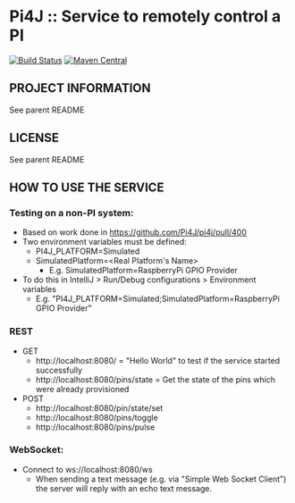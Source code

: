 
 Pi4J :: Service to remotely control a PI
==========================================================================
[![Build Status](https://travis-ci.org/Pi4J/pi4j.svg?branch=master)](https://travis-ci.org/Pi4J/pi4j?branch=master) [![Maven Central](https://maven-badges.herokuapp.com/maven-central/com.pi4j/pi4j-core/badge.svg)](https://maven-badges.herokuapp.com/maven-central/com.pi4j/pi4j-core)

## PROJECT INFORMATION

See parent README

## LICENSE

See parent README

## HOW TO USE THE SERVICE

### Testing on a non-PI system:
* Based on work done in https://github.com/Pi4J/pi4j/pull/400
* Two environment variables must be defined:
    * PI4J_PLATFORM=Simulated
    * SimulatedPlatform=<Real Platform's Name>
        * E.g. SimulatedPlatform=RaspberryPi GPIO Provider
* To do this in IntelliJ > Run/Debug configurations > Environment variables
    * E.g. "PI4J_PLATFORM=Simulated;SimulatedPlatform=RaspberryPi GPIO Provider" 
    
### REST
* GET 
   * http://localhost:8080/ = "Hello World" to test if the service started successfully
   * http://localhost:8080/pins/state = Get the state of the pins which were already provisioned
* POST 
   * http://localhost:8080/pin/state/set
   * http://localhost:8080/pins/toggle
   * http://localhost:8080/pins/pulse
   
### WebSocket:
* Connect to ws://localhost:8080/ws
   * When sending a text message (e.g. via "Simple Web Socket Client") the server will reply with an echo text message.
